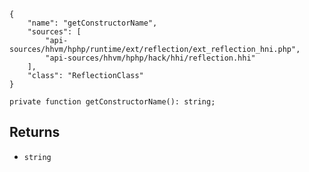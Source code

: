 ``` yamlmeta
{
    "name": "getConstructorName",
    "sources": [
        "api-sources/hhvm/hphp/runtime/ext/reflection/ext_reflection_hni.php",
        "api-sources/hhvm/hphp/hack/hhi/reflection.hhi"
    ],
    "class": "ReflectionClass"
}
```




``` Hack
private function getConstructorName(): string;
```




## Returns




+ ` string `
<!-- HHAPIDOC -->
